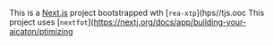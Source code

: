 This is a [Next.js](https://nextjs.rg) project bootstrapped wth [`rea-xtp`](hps//tjs.ooc
This project uses [`nextfot`](https://nextj.org/docs/app/building-your-aicaton/ptimizing
